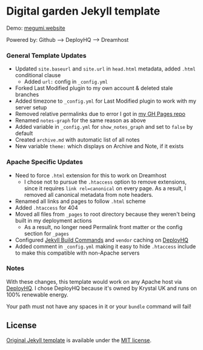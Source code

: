 # Digital garden Jekyll template
Demo: [megumi.website](https://megumi.website)

Powered by: Github --> DeployHQ --> Dreamhost

### General Template Updates
- Updated `site.baseurl` and `site.url` in `head.html` metadata, added `.html` conditional clause
	- Added `url:` config in `_config.yml`
- Forked Last Modified plugin to my own account & deleted stale branches
- Added timezone to `_config.yml` for Last Modified plugin to work with my server setup
- Removed relative permalinks due to error I got in [my GH Pages repo](https://github.com/meewgumi/digital-garden-ghpages/commits/main)
- Renamed `notes-graph` for the same reason as above
- Added variable in `_config.yml` for `show_notes_graph` and set to `false` by default
- Created `archive.md` with automatic list of all notes
- New variable `theme:` which displays on Archive and Note, if it exists

### Apache Specific Updates
- Need to force `.html` extension for this to work on Dreamhost
  - I chose not to pursue the `.htaccess` option to remove extensions, since it requires `link rel=canonical` on every page. As a result, I removed all canonical metadata from note headers.
- Renamed all links and pages to follow `.html` scheme
- Added `.htaccess` for 404
- Moved all files from `_pages` to root directory because they weren't being built in my deployment actions
	- As a result, no longer need Permalink front matter or the config section for `_pages`
- Configured [Jekyll Build Commands](https://www.deployhq.com/guides/jekyll) and `vendor` caching on [DeployHQ](https://www.deployhq.com/r/nx7qct)
- Added comment in `_config.yml` making it easy to hide `.htaccess` include to make this compatible with non-Apache servers

### Notes
With these changes, this template would work on any Apache host via [DeployHQ](https://www.deployhq.com/r/nx7qct). I chose DeployHQ because it's owned by Krystal UK and runs on 100% renewable energy.

Your path must not have any spaces in it or your `bundle` command will fail!

## License
[Original Jekyll template](https://github.com/maximevaillancourt/digital-garden-jekyll-template) is available under the [MIT license](LICENSE.md).
